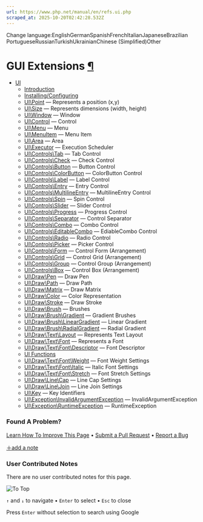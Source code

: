 ```yaml
---
url: https://www.php.net/manual/en/refs.ui.php
scraped_at: 2025-10-20T02:42:28.532Z
---
```


Change language:EnglishGermanSpanishFrenchItalianJapaneseBrazilian PortugueseRussianTurkishUkrainianChinese (Simplified)Other

# GUI Extensions [¶](https://www.php.net/manual/en/refs.ui.php\#refs.ui)

- [UI](https://www.php.net/manual/en/book.ui.php)
  - [Introduction](https://www.php.net/manual/en/intro.ui.php)
  - [Installing/Configuring](https://www.php.net/manual/en/ui.setup.php)
  - [UI\\Point](https://www.php.net/manual/en/class.ui-point.php) — Represents a position (x,y)
  - [UI\\Size](https://www.php.net/manual/en/class.ui-size.php) — Represents dimensions (width, height)
  - [UI\\Window](https://www.php.net/manual/en/class.ui-window.php) — Window
  - [UI\\Control](https://www.php.net/manual/en/class.ui-control.php) — Control
  - [UI\\Menu](https://www.php.net/manual/en/class.ui-menu.php) — Menu
  - [UI\\MenuItem](https://www.php.net/manual/en/class.ui-menuitem.php) — Menu Item
  - [UI\\Area](https://www.php.net/manual/en/class.ui-area.php) — Area
  - [UI\\Executor](https://www.php.net/manual/en/class.ui-executor.php) — Execution Scheduler
  - [UI\\Controls\\Tab](https://www.php.net/manual/en/class.ui-controls-tab.php) — Tab Control
  - [UI\\Controls\\Check](https://www.php.net/manual/en/class.ui-controls-check.php) — Check Control
  - [UI\\Controls\\Button](https://www.php.net/manual/en/class.ui-controls-button.php) — Button Control
  - [UI\\Controls\\ColorButton](https://www.php.net/manual/en/class.ui-controls-colorbutton.php) — ColorButton Control
  - [UI\\Controls\\Label](https://www.php.net/manual/en/class.ui-controls-label.php) — Label Control
  - [UI\\Controls\\Entry](https://www.php.net/manual/en/class.ui-controls-entry.php) — Entry Control
  - [UI\\Controls\\MultilineEntry](https://www.php.net/manual/en/class.ui-controls-multilineentry.php) — MultilineEntry Control
  - [UI\\Controls\\Spin](https://www.php.net/manual/en/class.ui-controls-spin.php) — Spin Control
  - [UI\\Controls\\Slider](https://www.php.net/manual/en/class.ui-controls-slider.php) — Slider Control
  - [UI\\Controls\\Progress](https://www.php.net/manual/en/class.ui-controls-progress.php) — Progress Control
  - [UI\\Controls\\Separator](https://www.php.net/manual/en/class.ui-controls-separator.php) — Control Separator
  - [UI\\Controls\\Combo](https://www.php.net/manual/en/class.ui-controls-combo.php) — Combo Control
  - [UI\\Controls\\EditableCombo](https://www.php.net/manual/en/class.ui-controls-editablecombo.php) — EdiableCombo Control
  - [UI\\Controls\\Radio](https://www.php.net/manual/en/class.ui-controls-radio.php) — Radio Control
  - [UI\\Controls\\Picker](https://www.php.net/manual/en/class.ui-controls-picker.php) — Picker Control
  - [UI\\Controls\\Form](https://www.php.net/manual/en/class.ui-controls-form.php) — Control Form (Arrangement)
  - [UI\\Controls\\Grid](https://www.php.net/manual/en/class.ui-controls-grid.php) — Control Grid (Arrangement)
  - [UI\\Controls\\Group](https://www.php.net/manual/en/class.ui-controls-group.php) — Control Group (Arrangement)
  - [UI\\Controls\\Box](https://www.php.net/manual/en/class.ui-controls-box.php) — Control Box (Arrangement)
  - [UI\\Draw\\Pen](https://www.php.net/manual/en/class.ui-draw-pen.php) — Draw Pen
  - [UI\\Draw\\Path](https://www.php.net/manual/en/class.ui-draw-path.php) — Draw Path
  - [UI\\Draw\\Matrix](https://www.php.net/manual/en/class.ui-draw-matrix.php) — Draw Matrix
  - [UI\\Draw\\Color](https://www.php.net/manual/en/class.ui-draw-color.php) — Color Representation
  - [UI\\Draw\\Stroke](https://www.php.net/manual/en/class.ui-draw-stroke.php) — Draw Stroke
  - [UI\\Draw\\Brush](https://www.php.net/manual/en/class.ui-draw-brush.php) — Brushes
  - [UI\\Draw\\Brush\\Gradient](https://www.php.net/manual/en/class.ui-draw-brush-gradient.php) — Gradient Brushes
  - [UI\\Draw\\Brush\\LinearGradient](https://www.php.net/manual/en/class.ui-draw-brush-lineargradient.php) — Linear Gradient
  - [UI\\Draw\\Brush\\RadialGradient](https://www.php.net/manual/en/class.ui-draw-brush-radialgradient.php) — Radial Gradient
  - [UI\\Draw\\Text\\Layout](https://www.php.net/manual/en/class.ui-draw-text-layout.php) — Represents Text Layout
  - [UI\\Draw\\Text\\Font](https://www.php.net/manual/en/class.ui-draw-text-font.php) — Represents a Font
  - [UI\\Draw\\Text\\Font\\Descriptor](https://www.php.net/manual/en/class.ui-draw-text-font-descriptor.php) — Font Descriptor
  - [UI Functions](https://www.php.net/manual/en/ref.ui.php)
  - [UI\\Draw\\Text\\Font\\Weight](https://www.php.net/manual/en/class.ui-draw-text-font-weight.php) — Font Weight Settings
  - [UI\\Draw\\Text\\Font\\Italic](https://www.php.net/manual/en/class.ui-draw-text-font-italic.php) — Italic Font Settings
  - [UI\\Draw\\Text\\Font\\Stretch](https://www.php.net/manual/en/class.ui-draw-text-font-stretch.php) — Font Stretch Settings
  - [UI\\Draw\\Line\\Cap](https://www.php.net/manual/en/class.ui-draw-line-cap.php) — Line Cap Settings
  - [UI\\Draw\\Line\\Join](https://www.php.net/manual/en/class.ui-draw-line-join.php) — Line Join Settings
  - [UI\\Key](https://www.php.net/manual/en/class.ui-key.php) — Key Identifiers
  - [UI\\Exception\\InvalidArgumentException](https://www.php.net/manual/en/class.ui-exception-invalidargumentexception.php) — InvalidArgumentException
  - [UI\\Exception\\RuntimeException](https://www.php.net/manual/en/class.ui-exception-runtimeexception.php) — RuntimeException

### Found A Problem?

[Learn How To Improve This Page](https://github.com/php/doc-base/blob/master/README.md "This will take you to our contribution guidelines on GitHub")
•
[Submit a Pull Request](https://github.com/php/doc-base/blob/master/manual.xml)
•
[Report a Bug](https://github.com/php/doc-en/issues/new?body=From%20manual%20page:%20https:%2F%2Fphp.net%2Frefs.ui%0A%0A---)

[＋add a note](https://www.php.net/manual/add-note.php?sect=refs.ui&repo=en&redirect=https://www.php.net/manual/en/refs.ui.php)

### User Contributed Notes

There are no user contributed notes for this page.

![To Top](https://www.php.net/images/to-top@2x.png)

`↑` and `↓` to navigate •
`Enter` to select •
`Esc` to close


Press `Enter` without
selection to search using Google